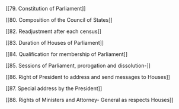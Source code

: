 [[79. Constitution of Parliament]]

[[80. Composition of the Council of States]]

[[82. Readjustment after each census]]

[[83. Duration of Houses of Parliament]]

[[84. Qualification for membership of Parliament]]

[[85. Sessions of Parliament, prorogation and dissolution-]]

[[86. Right of President to address and send messages to Houses]]

[[87. Special address by the President]]

[[88. Rights of Ministers and Attorney- General as respects Houses]]